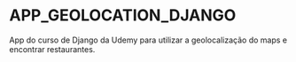 # APP_GEOLOCATION_DJANGO
App do curso de Django da Udemy para utilizar a geolocalização do maps e encontrar restaurantes.
